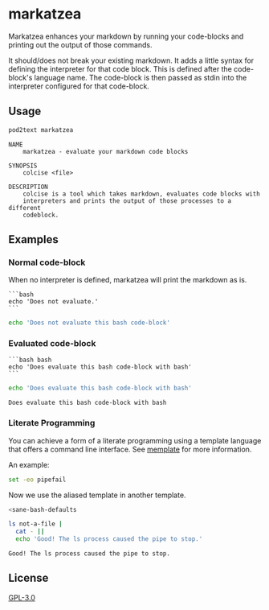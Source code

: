 # markatzea

Markatzea enhances your markdown by running your code-blocks and printing out
the output of those commands.

It should/does not break your existing markdown. It adds a little syntax for
defining the interpreter for that code block. This is defined after the
code-block's language name. The code-block is then passed as stdin into the
interpreter configured for that code-block.

## Usage

```bash bash
pod2text markatzea
```
```
NAME
    markatzea - evaluate your markdown code blocks

SYNOPSIS
    colcise <file>

DESCRIPTION
    colcise is a tool which takes markdown, evaluates code blocks with
    interpreters and prints the output of those processes to a different
    codeblock.

```

## Examples

### Normal code-block

When no interpreter is defined, markatzea will print the markdown as is.

    ```bash
    echo 'Does not evaluate.'
    ```

```bash
echo 'Does not evaluate this bash code-block'
```

### Evaluated code-block

    ```bash bash
    echo 'Does evaluate this bash code-block with bash'
    ```

```bash bash
echo 'Does evaluate this bash code-block with bash'
```
```
Does evaluate this bash code-block with bash
```

### Literate Programming

You can achieve a form of a literate programming using a template language that
offers a command line interface. See [memplate][2] for more information.

An example:

```bash memplate sane-bash-defaults
set -eo pipefail
```

Now we use the aliased template in another template.

```bash memplate | bash
<sane-bash-defaults

ls not-a-file |
  cat - ||
  echo 'Good! The ls process caused the pipe to stop.'
```
```
Good! The ls process caused the pipe to stop.
```

## License

[GPL-3.0][1]

[1]:./LICENSE
[2]:https://github.com/bas080/memplate
